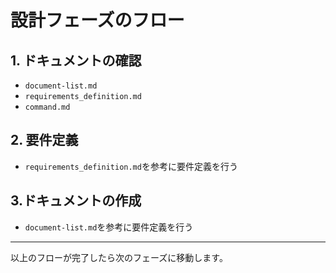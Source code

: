 # 設計フェーズのフロー

## 1. ドキュメントの確認
- `document-list.md`
- `requirements_definition.md`
- `command.md`

## 2. 要件定義
- `requirements_definition.md`を参考に要件定義を行う

## 3.ドキュメントの作成
- `document-list.md`を参考に要件定義を行う

---

以上のフローが完了したら次のフェーズに移動します。
